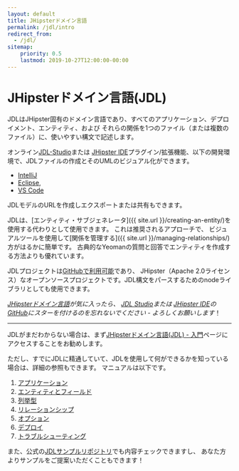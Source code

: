 ```yaml
---
layout: default
title: JHipsterドメイン言語
permalink: /jdl/intro
redirect_from:
  - /jdl/
sitemap:
    priority: 0.5
    lastmod: 2019-10-27T12:00:00-00:00
---
```


# <i class="fa fa-star"></i> JHipsterドメイン言語(JDL)

JDLはJHipster固有のドメイン言語であり、すべてのアプリケーション、デプロイメント、エンティティ、および
それらの関係を1つのファイル（または複数のファイル）に、使いやすい構文で記述します。

オンライン[JDL-Studio](https://start.jhipster.tech/jdl-studio/)または
[JHipster IDE](https://www.jhipster.tech/jhipster-ide/)プラグイン/拡張機能、以下の開発環境で、JDLファイルの作成とそのUMLのビジュアル化ができます。
  - [IntelliJ](https://plugins.jetbrains.com/plugin/19697-jhipster-jdl)
  - [Eclipse](https://marketplace.eclipse.org/content/jhipster-ide), 
  - [VS Code](https://marketplace.visualstudio.com/items?itemName=jhipster-ide.jdl)

JDLモデルのURLを作成しエクスポートまたは共有もできます。

JDLは、[エンティティ・サブジェネレータ]({{ site.url }}/creating-an-entity/)を使用する代わりとして使用できます。
これは推奨されるアプローチで、
ビジュアルツールを使用して[関係を管理する]({{ site.url }}/managing-relationships/)方がはるかに簡単です。
古典的なYeomanの質問と回答でエンティティを作成する方法よりも優れています。

JDLプロジェクトは[GitHubで利用可能](https://github.com/jhipster/jhipster-core/)であり、
JHipster（Apache 2.0ライセンス）なオープンソースプロジェクトです。JDL構文をパースするためのnodeライブラリとしても使用できます。

_[JHipsterドメイン言語](https://github.com/jhipster/jhipster-core/)が気に入ったら、
[JDL Studio](https://github.com/jhipster/jdl-studio/)または
[JHipster IDE](https://github.com/jhipster/jhipster-ide/)の
[GitHub](https://github.com/jhipster/)にスターを付けるのを忘れないでください - よろしくお願いします_！

---

JDLがまだわからない場合は、まず[JHipsterドメイン言語(JDL) - 入門](/jdl/getting-started)ページにアクセスすることをお勧めします。

ただし、すでにJDLに精通していて、JDLを使用して何ができるかを知っている場合は、詳細の参照もできます。
マニュアルは以下です。
  1. [アプリケーション](/jdl/applications)
  1. [エンティティとフィールド](/jdl/entities-fields)
  1. [列挙型](/jdl/enums)
  1. [リレーションシップ](/jdl/relationships)
  1. [オプション](/jdl/options)
  1. [デプロイ](/jdl/deployments)
  1. [トラブルシューティング](/jdl/troubleshooting)

また、公式の[JDLサンプルリポジトリ](https://github.com/jhipster/jdl-samples)でも内容チェックできますし、
あなた方よりサンプルをご提案いただくこともできます！
